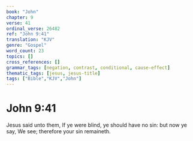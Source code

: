 ```yaml
---
book: "John"
chapter: 9
verse: 41
ordinal_verse: 26482
ref: "John 9:41"
translation: "KJV"
genre: "Gospel"
word_count: 23
topics: []
cross_references: []
grammar_tags: [negation, contrast, conditional, cause-effect]
thematic_tags: [jesus, jesus-title]
tags: ["Bible","KJV","John"]
---
```


# John 9:41

Jesus said unto them, If ye were blind, ye should have no sin: but now ye say, We see; therefore your sin remaineth.
